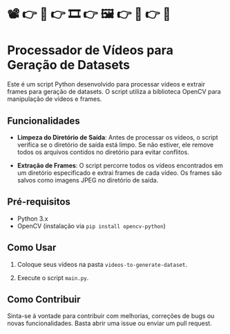 # 📽 👉 🐍 👉 🎞 👉 🖼 👉 📝 👉 🤖 

# Processador de Vídeos para Geração de Datasets

Este é um script Python desenvolvido para processar vídeos e extrair frames para geração de datasets. O script utiliza a biblioteca OpenCV para manipulação de vídeos e frames.

## Funcionalidades

- **Limpeza do Diretório de Saída**: Antes de processar os vídeos, o script verifica se o diretório de saída está limpo. Se não estiver, ele remove todos os arquivos contidos no diretório para evitar conflitos.

- **Extração de Frames**: O script percorre todos os vídeos encontrados em um diretório especificado e extrai frames de cada vídeo. Os frames são salvos como imagens JPEG no diretório de saída.

## Pré-requisitos

- Python 3.x
- OpenCV (instalação via `pip install opencv-python`)

## Como Usar

1. Coloque seus vídeos na pasta `videos-to-generate-dataset`.
   
2. Execute o script `main.py`.

## Como Contribuir

Sinta-se à vontade para contribuir com melhorias, correções de bugs ou novas funcionalidades. Basta abrir uma issue ou enviar um pull request.

